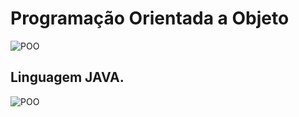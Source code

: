 
# Programação Orientada a Objeto

![POO](https://github.com/ViniciusKanh/Programacao-Orientada-a-Objeto/blob/main/8NkOQ.gif)

## Linguagem JAVA.

![POO](https://github.com/ViniciusKanh/Programacao-Orientada-a-Objeto/blob/main/artigo_programacao-orientada-a-objetos-com-java_18449.png)
